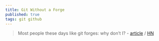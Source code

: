 ```yaml
---
title: Git Without a Forge
published: true
tags: git github
---
```

> Most people these days like git forges: why don’t I? - [article](https://www.chiark.greenend.org.uk/~sgtatham/quasiblog/git-no-forge/) / [HN](https://news.ycombinator.com/item?id=43272275)

